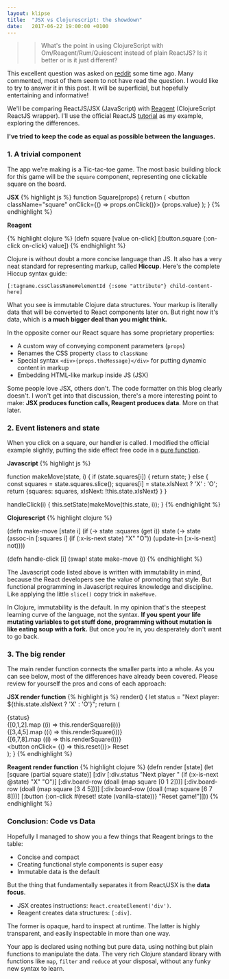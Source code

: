 ```yaml
---
layout: klipse
title:  "JSX vs Clojurescript: the showdown"
date:   2017-06-22 19:00:00 +0100
---
```


> > What's the point in using ClojureScript with Om/Reagent/Rum/Quiescent instead of plain ReactJS? Is it better or is it just different?

This excellent question was asked on [reddit] some time ago. Many commented, most of them seem to not have read the question. I would like to try to answer it in this post. It will be superficial, but hopefully entertaining and informative!

We'll be comparing ReactJS/JSX (JavaScript) with [Reagent] (ClojureScript ReactJS wrapper). I'll use the official ReactJS [tutorial] as my example, exploring the differences.

**I've tried to keep the code as equal as possible between the languages.**  

### 1. A trivial component
The app we're making is a Tic-tac-toe game. The most basic building block for this game will be the `square` component, representing one clickable square on the board.

**JSX**
{% highlight js %}
function Square(props) {
  return (
    <button className="square" onClick={() => props.onClick()}>
      {props.value}
    </button>
  );
}
{% endhighlight %}

**Reagent**

{% highlight clojure %}
(defn square [value on-click]
  [:button.square {:on-click on-click}
   value])
{% endhighlight %}

Clojure is without doubt a more concise language than JS. It also has a very neat standard for representing markup, called **Hiccup**. Here's the complete Hiccup syntax guide:

`[:tagname.cssClassName#elementId {:some "attribute"} child-content-here]`

What you see is immutable Clojure data structures. Your markup is literally data that will be converted to React components later on. But right now it's data, which is **a much bigger deal than you might think.**

In the opposite corner our React square has some proprietary properties:

* A custom way of conveying component parameters (`props`)
* Renames the CSS property `class` to `className`
* Special syntax `<div>{props.theMessage}</div>` for putting dynamic content in markup
* Embedding HTML-like markup inside JS (JSX)

Some people love JSX, others don't. The code formatter on this blog clearly doesn't. I won't get into that discussion, there's a more interesting point to make: **JSX produces function calls, Reagent produces data**. More on that later.

### 2. Event listeners and state

When you click on a square, our handler is called. I modified the official example slightly, putting the side effect free code in a [pure function].

**Javascript**
{% highlight js %}

function makeMove(state, i) {
  if (state.squares[i]) {
    return state;
  }
  else {
    const squares = state.squares.slice();
    squares[i] = state.xIsNext ? 'X' : 'O';
    return {squares: squares,
            xIsNext: !this.state.xIsNext}
  }
}

handleClick(i) {
  this.setState(makeMove(this.state, i));
}
{% endhighlight %}


**Clojurescript**
{% highlight clojure %}

(defn make-move [state i]
  (if (-> state :squares (get i))
    state
    (-> state
      (assoc-in [:squares i] (if (:x-is-next state) "X" "O"))
      (update-in [:x-is-next] not))))

(defn handle-click [i]
  (swap! state make-move i))
{% endhighlight %}

The Javascript code listed above is written with immutability in mind, because the React developers see the value of promoting that style. But functional programming in Javascript requires knowledge and discipline. Like applying the little `slice()` copy trick in `makeMove`.

In Clojure, immutability is the default. In my opinion that's the steepest learning curve of the language, not the syntax. **If you spent your life mutating variables to get stuff done, programming without mutation is like eating soup with a fork.** But once you're in, you desperately don't want to go back.

### 3. The big render

The main render function connects the smaller parts into a whole. As you can see below, most of the differences have already been covered. Please review for yourself the pros and cons of each approach:

**JSX render function**
{% highlight js %}
render() {
    let status = "Next player: ${this.state.xIsNext ? 'X' : 'O'}";
    return (
      <div>
        <div className="status">{status}</div>
        <div className="board-row"> {[0,1,2].map ((i) => this.renderSquare(i))}  </div>
        <div className="board-row"> {[3,4,5].map ((i) => this.renderSquare(i))}  </div>
        <div className="board-row"> {[6,7,8].map ((i) => this.renderSquare(i))}  </div>
        <button onClick= {() => this.reset()}> Reset </button>
      </div>
    );
  }
{% endhighlight %}

**Reagent render function**
{% highlight clojure %}
(defn render [state]
  (let [square (partial square state)]
    [:div
     [:div.status "Next player " (if (:x-is-next @state) "X" "O")]
     [:div.board-row (doall (map square [0 1 2]))]
     [:div.board-row (doall (map square [3 4 5]))]
     [:div.board-row (doall (map square [6 7 8]))]
     [:button {:on-click #(reset! state (vanilla-state))} "Reset game!"]]))
{% endhighlight %}

### Conclusion: Code vs Data

Hopefully I managed to show you a few things that Reagent brings to the table:
* Concise and compact
* Creating functional style components is super easy
* Immutable data is the default

But the thing that fundamentally separates it from React/JSX is the **data focus**.
* JSX creates instructions: `React.createElement('div')`.
* Reagent creates data structures: `[:div]`.

The former is opaque, hard to inspect at runtime. The latter is highly transparent, and easily inspectable in more than one way.

Your app is declared using nothing but pure data, using nothing but plain functions to manipulate the data. The very rich Clojure standard library with functions like `map`, `filter` and `reduce` at your disposal, without any funky new syntax to learn.

[pure function]: https://en.wikipedia.org/wiki/Pure_function
[tutorial]: https://facebook.github.io/react/tutorial/tutorial.html
[reagent]: https://reagent-project.github.io/
[reddit]: https://www.reddit.com/r/Clojure/comments/5lkkwb/is_anyone_in_the_clojure_community_using_plain/
